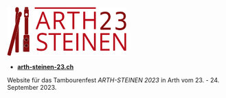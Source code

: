 <img src="src/logo.png" width="55%" />

- **[arth-steinen-23.ch](https://arth-steinen-23.ch)**

Website für das Tambourenfest *ARTH-STEINEN 2023* in Arth vom 23. - 24. September 2023.

